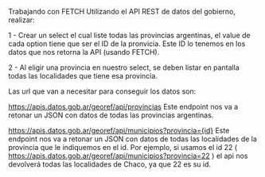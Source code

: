Trabajando con FETCH
Utilizando el API REST de datos del gobierno, realizar:

1 - Crear un select el cual liste todas las provincias argentinas, el value de cada option tiene que ser el ID de la pronvicia. Este ID lo tenemos en los datos que nos retorna la API (usando FETCH).

2 - Al eligir una provincia en nuestro select, se deben listar en pantalla todas las localidades que tiene esa provincia.

Las url que van a necesitar para conseguir los datos son:

https://apis.datos.gob.ar/georef/api/provincias
Este endpoint nos va a retonar un JSON con datos de todas las provincias argentinas.

https://apis.datos.gob.ar/georef/api/municipios?provincia={id}
Este endpoint nos va a retonar un JSON con datos de todas las localidades de la provincia que le indiquemos en el id. Por ejemplo, si usamos el id 22 ( https://apis.datos.gob.ar/georef/api/municipios?provincia=22 ) el api nos devolverá todas las localidades de Chaco, ya que 22 es su id.